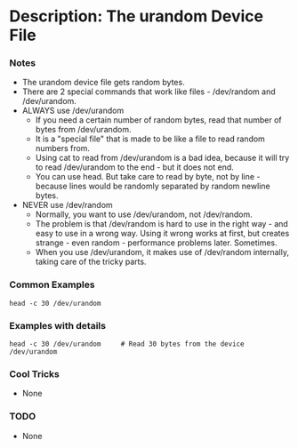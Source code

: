 # Description: The urandom Device File

### Notes
* The urandom device file gets random bytes.
* There are 2 special commands that work like files - /dev/random and /dev/urandom.
* ALWAYS use /dev/urandom
   - If you need a certain number of random bytes, read that number of bytes from /dev/urandom.
   - It is a "special file" that is made to be like a file to read random numbers from.
   - Using cat to read from /dev/urandom is a bad idea, because it will try to read /dev/urandom to the end - but it
     does not end.
   - You can use head. But take care to read by byte, not by line - because lines would be randomly separated by
     random newline bytes.
* NEVER use /dev/random
   - Normally, you want to use /dev/urandom, not /dev/random.
   - The problem is that /dev/random is hard to use in the right way - and easy to use in a wrong way. Using it wrong
     works at first, but creates strange - even random - performance problems later. Sometimes.
   - When you use /dev/urandom, it makes use of /dev/random internally, taking care of the tricky parts.

### Common Examples
```shell
head -c 30 /dev/urandom
```

### Examples with details
```shell
head -c 30 /dev/urandom     # Read 30 bytes from the device /dev/urandom
```

### Cool Tricks
* None

### TODO
* None
